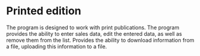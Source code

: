 # Printed edition
The program is designed to work with print publications. The program provides the ability to enter sales data, edit the entered data, as well as remove them from the list. Provides the ability to download information from a file, uploading this information to a file.
